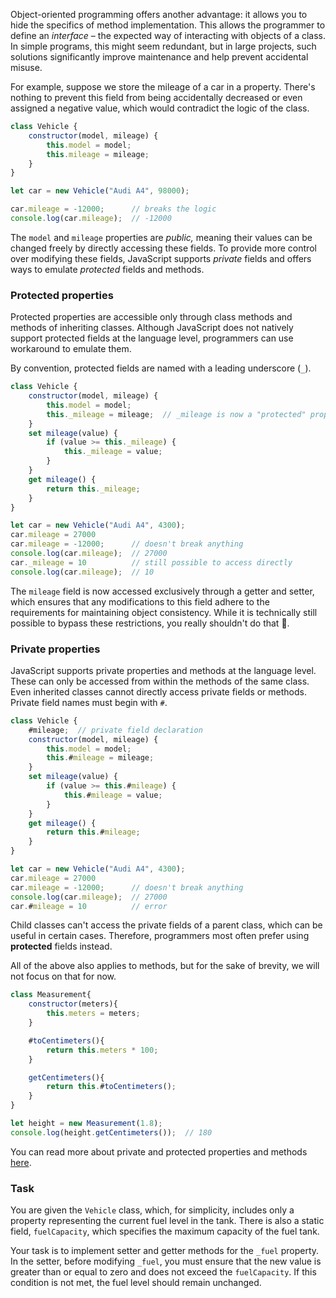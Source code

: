 Object-oriented programming offers another advantage: it allows you to hide the specifics of method implementation. 
This allows the programmer to define an _interface_ – the expected way of interacting with objects of a class.
In simple programs, this might seem redundant, but in large projects, such solutions significantly improve maintenance and help prevent accidental misuse.

For example, suppose we store the mileage of a car in a property. There's nothing to prevent this field from being accidentally decreased or
even assigned a negative value, which would contradict the logic of the class. 

```javascript
class Vehicle {
    constructor(model, mileage) {
        this.model = model;
        this.mileage = mileage;
    }
}

let car = new Vehicle("Audi A4", 98000);

car.mileage = -12000;      // breaks the logic
console.log(car.mileage);  // -12000
```


The `model` and `mileage` properties are _public,_ meaning their values can be changed freely by directly accessing these fields.
To provide more control over modifying these fields, JavaScript supports _private_ fields and offers ways to emulate _protected_ fields and methods.

### Protected properties
Protected properties are accessible only through class methods and methods of inheriting classes.
Although JavaScript does not natively support protected fields at the language level, programmers can use workaround to emulate them.

By convention, protected fields are named with a leading underscore (`_`).

```javascript
class Vehicle {
    constructor(model, mileage) {
        this.model = model;
        this._mileage = mileage;  // _mileage is now a "protected" property
    }
    set mileage(value) {
        if (value >= this._mileage) {
            this._mileage = value;
        }
    }
    get mileage() {
        return this._mileage;
    }
}

let car = new Vehicle("Audi A4", 4300);
car.mileage = 27000
car.mileage = -12000;      // doesn't break anything
console.log(car.mileage);  // 27000
car._mileage = 10          // still possible to access directly 
console.log(car.mileage);  // 10
```

The `mileage` field is now accessed exclusively through a getter and setter, which ensures that any modifications to this field adhere to the requirements for maintaining object consistency.
While it is technically still possible to bypass these restrictions, you really shouldn't do that 🙂.

### Private properties
JavaScript supports private properties and methods at the language level. These can only be accessed from within the methods of the same class.
Even inherited classes cannot directly access private fields or methods. Private field names must begin with `#`.

```javascript
class Vehicle {
    #mileage;  // private field declaration
    constructor(model, mileage) {
        this.model = model;
        this.#mileage = mileage;
    }
    set mileage(value) {
        if (value >= this.#mileage) {
            this.#mileage = value;
        }
    }
    get mileage() {
        return this.#mileage;
    }
}

let car = new Vehicle("Audi A4", 4300);
car.mileage = 27000
car.mileage = -12000;      // doesn't break anything
console.log(car.mileage);  // 27000
car.#mileage = 10          // error
```

Child classes can't access the private fields of a parent class, which can be useful in certain cases. Therefore, programmers most often prefer using **protected** fields instead.

<div class="hint">

  All of the above also applies to methods, but for the sake of brevity, we will not focus on that for now.

  ```javascript
  class Measurement{
      constructor(meters){
          this.meters = meters;
      }

      #toCentimeters(){
          return this.meters * 100;
      }

      getCentimeters(){
          return this.#toCentimeters();
      }
  }

  let height = new Measurement(1.8);
  console.log(height.getCentimeters());  // 180
  ```
</div>

You can read more about private and protected properties and methods [here](https://developer.mozilla.org/en-US/docs/Web/JavaScript/Reference/Classes/Private_properties).

### Task
You are given the `Vehicle` class, which, for simplicity, includes only a property representing the current fuel level in the tank.
There is also a static field, `fuelCapacity`, which specifies the maximum capacity of the fuel tank.

Your task is to implement setter and getter methods for the `_fuel` property. In the setter, before modifying `_fuel`, you must ensure
that the new value is greater than or equal to zero and does not exceed the `fuelCapacity`.
If this condition is not met, the fuel level should remain unchanged.
